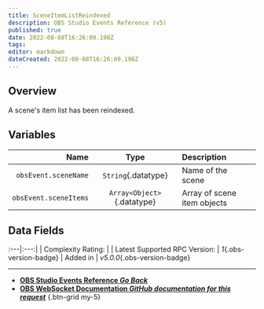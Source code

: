 ```yaml
---
title: SceneItemListReindexed
description: OBS Studio Events Reference (v5)
published: true
date: 2022-08-08T16:26:09.198Z
tags: 
editor: markdown
dateCreated: 2022-08-08T16:26:09.198Z
---
```


## Overview
A scene's item list has been reindexed.

## Variables
Name | Type | Description | 
----:|:----:|:------------|
`obsEvent.sceneName` | `String`{.datatype} | Name of the scene
`obsEvent.sceneItems` | `Array<Object>`{.datatype} | Array of scene item objects

## Data Fields
:---|:---:|
| Complexity Rating: | <span class="stars stars--3"></span>
| Latest Supported RPC Version: | *1*{.obs-version-badge}
| Added in | *v5.0.0*{.obs-version-badge}

---

- [<i class="mdi mdi-chevron-left"></i>**OBS Studio Events Reference *Go Back***](/en/Broadcasters/OBS/Events)
- [<i class="mdi mdi-github"></i> **OBS WebSocket Documentation *GitHub documentation for this request***](https://github.com/obsproject/obs-websocket/blob/master/docs/generated/protocol.md#sceneitemlistreindexed)
{.btn-grid my-5}
